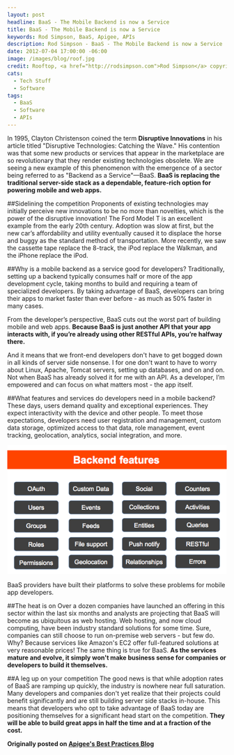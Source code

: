 ```yaml
---
layout: post
headline: BaaS - The Mobile Backend is now a Service
title: BaaS - The Mobile Backend is now a Service
keywords: Rod Simpson, BaaS, Apigee, APIs
description: Rod Simpson - BaaS - The Mobile Backend is now a Service
date: 2012-07-04 17:00:00 -06:00
image: /images/blog/roof.jpg
credit: Rooftop, <a href="http://rodsimpson.com">Rod Simpson</a> copyright 2012
cats:
  - Tech Stuff
  - Software
tags:
  - BaaS
  - Software
  - APIs
---
```


In 1995, Clayton Christenson coined the term **Disruptive Innovations** in his article titled "Disruptive Technologies: Catching the Wave." His contention was that some new products or services that appear in the marketplace are so revolutionary that they render existing technologies obsolete.  We are seeing a new example of this phenomenon with the emergence of a sector being referred to as "Backend as a Service"—BaaS.  **BaaS is replacing the traditional server-side stack as a dependable, feature-rich option for powering mobile and web apps.**

##Sidelining the competition
Proponents of existing technologies may initially perceive new innovations to be no more than novelties, which is the power of the disruptive innovation! The Ford Model T is an excellent example from the early 20th century.  Adoption was slow at first, but the new car’s affordability and utility eventually caused it to displace the horse and buggy as the standard method of transportation.  More recently, we saw the cassette tape replace the 8-track, the iPod replace the Walkman, and the iPhone replace the iPod.

##Why is a mobile backend as a service good for developers?
Traditionally, setting up a backend typically consumes half or more of the app development cycle, taking months to build and requiring a team of specialized developers. By taking advantage of BaaS, developers can bring their apps to market faster than ever before - as much as 50% faster in many cases.

From the developer’s perspective, BaaS cuts out the worst part of building mobile and web apps.  **Because BaaS is just another API that your app interacts with, if you’re already using other RESTful APIs, you’re halfway there.**

And it means that we front-end developers don't have to get bogged down in all kinds of server side nonsense.  I for one don't want to have to worry about Linux, Apache, Tomcat servers, setting up databases, and on and on.  Not when BaaS has already solved it for me with an API. As a developer, I’m empowered and can focus on what matters most - the app itself.

##What features and services do developers need in a mobile backend?
These days, users demand quality and exceptional experiences. They expect interactivity with the device and other people. To meet those expectations, developers need user registration and management, custom data storage, optimized access to that data, role management, event tracking, geolocation, analytics, social integration, and more.

<img src="/images/blog/BaaS_features.png"/>

BaaS providers have built their platforms to solve these problems for mobile app developers.

##The heat is on
Over a dozen companies have launched an offering in this sector within the last six months and analysts are projecting that BaaS will become as ubiquitous as web hosting.  Web hosting, and now cloud computing, have been industry standard solutions for some time.  Sure, companies can still choose to run on-premise web servers - but few do.  Why? Because services like Amazon's EC2 offer full-featured solutions at very reasonable prices!  The same thing is true for BaaS.  **As the services mature and evolve, it simply won't make business sense for companies or developers to build it themselves.**

##A leg up on your competition
The good news is that while adoption rates of BaaS are ramping up quickly, the industry is nowhere near full saturation. Many developers and companies don't yet realize that their projects could benefit significantly and are still building server side stacks in-house.  This means that developers who opt to take advantage of BaaS today are positioning themselves for a significant head start on the competition.  **They will be able to build great apps in half the time and at a fraction of the cost.**

**Originally posted on [Apigee's Best Practices Blog](https://blog.apigee.com/detail/baas_the_mobile_backend_is_now_a_service)**